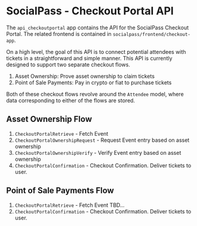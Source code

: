 # SocialPass - Checkout Portal API
The `api_checkoutportal` app contains the API for the SocialPass Checkout Portal. The related frontend is contained in `socialpass/frontend/checkout-app`.

On a high level, the goal of this API is to connect potential attendees with tickets in a straightforward and simple manner.  This API is currently designed to support two separate checkout flows.
1. Asset Ownership: Prove asset ownership to claim tickets
2. Point of Sale Payments: Pay in crypto or fiat to purchase tickets

Both of these checkout flows revolve around the `Attendee` model, where data corresponding to either of the flows are stored.

## Asset Ownership Flow
1. `CheckoutPortalRetrieve` - Fetch Event
2. `CheckoutPortalOwnershipRequest` - Request Event entry based on asset ownership
3. `CheckoutPortalOwnershipVerify` - Verify Event entry based on asset ownership
4. `CheckoutPortalConfirmation` - Checkout Confirmation. Deliver tickets to user.

## Point of Sale Payments Flow
1. `CheckoutPortalRetrieve` - Fetch Event
TBD...
4. `CheckoutPortalConfirmation` - Checkout Confirmation. Deliver tickets to user.